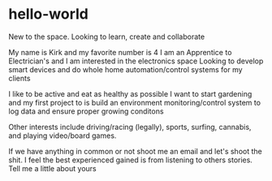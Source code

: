 # hello-world
New to the space. Looking to learn, create and collaborate

My name is Kirk and my favorite number is 4
I am an Apprentice to Electrician's and I am interested in the electronics space
Looking to develop smart devices and do whole home automation/control systems for my clients

I like to be active and eat as healthy as possible
I want to start gardening and my first project to is build an environment monitoring/control system to log data and ensure proper growing conditons

Other interests include driving/racing (legally), sports, surfing, cannabis, and playing video/board games.

If we have anything in common or not shoot me an email and let's shoot the shit. I feel the best experienced gained is from listening to others stories. Tell me a little about yours
